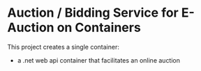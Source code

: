 ﻿# Auction / Bidding Service for E-Auction on Containers

This project creates a single container:
 - a .net web api container that facilitates an online auction 
